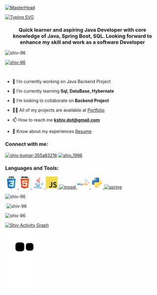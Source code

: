 [![MasterHead](https://149351115.v2.pressablecdn.com/wp-content/uploads/2017/02/TheDeveloperCoverLetter-1600x618.jpg)](https:Shiv-96.io) 


<!-- <h1 align="center">Hi 👋, I'm Shiv Kumar</h1> -->

<a href="https://git.io/typing-svg"><img src="https://readme-typing-svg.herokuapp.com?font=Fira+Code&size=40&pause=1000&center=true&vCenter=true&width=935&height=100&lines=Hello👋,+I'm+Shiv+Kumar..!;+Java-Backend+Developer..." alt="Typing SVG" /></a>

<h3 align="center">Quick learner and aspiring Java Developer with core knowledge of Java, Spring Boot, SQL. Looking forward to enhance my skill and work as a software Developer</h3>

<p align="left"> <img src="https://komarev.com/ghpvc/?username=shiv-96&label=Profile%20views&color=0e75b6&style=flat" alt="shiv-96" /> </p>

<p align="left"> <a href="https://github.com/ryo-ma/github-profile-trophy"><img src="https://github-profile-trophy.vercel.app/?username=shiv-96&layout=compact&theme=algolia" alt="shiv-96" /></a> </p>

<p align="left"> <a href="https://twitter.com/" target="blank"><img src="https://img.shields.io/twitter/follow/?logo=twitter&style=for-the-badge" alt="" /></a> </p>

- 🔭 I’m currently working on Java Backend Project

- 🌱 I’m currently learning **Sql, DataBase, Hybernate**

- 👯 I’m looking to collaborate on **Backend Project**

- 👨‍💻 All of my projects are available at [Portfolio](https://shiv-96.github.io/)

- 📫 How to reach me **kshiv.dot@gmail.com**

- 📄 Know about my experiences [Resume](https://drive.google.com/file/d/1MYNd24ohnsN8qGSlVuPpJP1EYnzP6D1W/view?usp=sharing)

<h3 align="left">Connect with me:</h3>
<p align="left">
<a href="https://linkedin.com/in/shiv-kumar-355a83216" target="blank"><img align="center" src="https://raw.githubusercontent.com/rahuldkjain/github-profile-readme-generator/master/src/images/icons/Social/linked-in-alt.svg" alt="shiv-kumar-355a83216" height="30" width="40" /></a>
<a href="https://www.leetcode.com/shiv_1996" target="blank"><img align="center" src="https://raw.githubusercontent.com/rahuldkjain/github-profile-readme-generator/master/src/images/icons/Social/leet-code.svg" alt="shiv_1996" height="30" width="40" /></a>
</p>

<h3 align="left">Languages and Tools:</h3>
<p align="left"> <a href="https://www.w3schools.com/css/" target="_blank" rel="noreferrer"> <img src="https://raw.githubusercontent.com/devicons/devicon/master/icons/css3/css3-original-wordmark.svg" alt="css3" width="40" height="40"/> </a> <a href="https://www.w3.org/html/" target="_blank" rel="noreferrer"> <img src="https://raw.githubusercontent.com/devicons/devicon/master/icons/html5/html5-original-wordmark.svg" alt="html5" width="40" height="40"/> </a> <a href="https://www.java.com" target="_blank" rel="noreferrer"> <img src="https://raw.githubusercontent.com/devicons/devicon/master/icons/java/java-original.svg" alt="java" width="40" height="40"/> </a> <a href="https://developer.mozilla.org/en-US/docs/Web/JavaScript" target="_blank" rel="noreferrer"> <img src="https://raw.githubusercontent.com/devicons/devicon/master/icons/javascript/javascript-original.svg" alt="javascript" width="40" height="40"/> </a> <a href="https://www.microsoft.com/en-us/sql-server" target="_blank" rel="noreferrer"> <img src="https://www.svgrepo.com/show/303229/microsoft-sql-server-logo.svg" alt="mssql" width="40" height="40"/> </a> <a href="https://www.mysql.com/" target="_blank" rel="noreferrer"> <img src="https://raw.githubusercontent.com/devicons/devicon/master/icons/mysql/mysql-original-wordmark.svg" alt="mysql" width="40" height="40"/> </a> <a href="https://www.python.org" target="_blank" rel="noreferrer"> <img src="https://raw.githubusercontent.com/devicons/devicon/master/icons/python/python-original.svg" alt="python" width="40" height="40"/> </a> <a href="https://spring.io/" target="_blank" rel="noreferrer"> <img src="https://www.vectorlogo.zone/logos/springio/springio-icon.svg" alt="spring" width="40" height="40"/> </a> </p>

<p><img src="https://github-readme-stats.vercel.app/api/top-langs?username=shiv-96&show_icons=true&locale=en&theme=dark" alt="shiv-96" /></p>

<p>&nbsp;<img src="https://github-readme-stats.vercel.app/api?username=shiv-96&show_icons=true&locale=en&theme=dark" alt="shiv-96" /></p>

<p><img src="https://github-readme-streak-stats.herokuapp.com/?user=shiv-96&theme=dark" alt="shiv-96" /></p>

<a href="https://github.com/shiv-96"><img alt="Shiv Activity Graph" src="https://activity-graph.herokuapp.com/graph?username=Shiv-96&custom_title=Shiv's%20Contribution%20Graph&theme=react-dark" /></a>

![snake gif](https://github.com/shiv-96/shiv-96/blob/output/github-contribution-grid-snake.svg)
